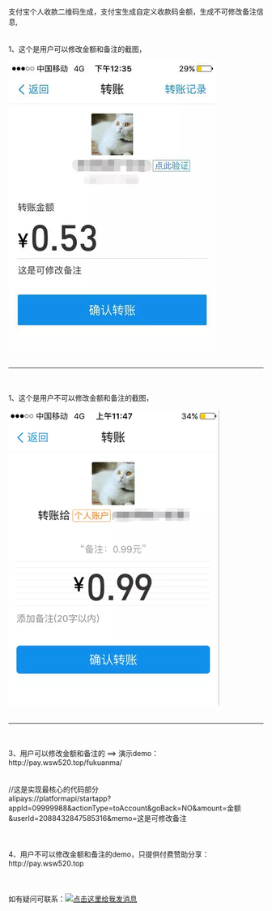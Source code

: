 # 
支付宝个人收款二维码生成，支付宝生成自定义收款码金额，生成不可修改备注信息,
<br/>
<br/>
<br/>
1、这个是用户可以修改金额和备注的截图，

![image](https://github.com/apppay/zhifubao/blob/master/11.png)
<br/>
<br/>
<hr/>
<br/>
<br/>
1、这个是用户不可以修改金额和备注的截图，

![image](https://github.com/apppay/zhifubao/blob/master/22.png)
<br/>
<br/>
<hr/>
<br/>
<br/>
3、用户可以修改金额和备注的  ==>  演示demo： http://pay.wsw520.top/fukuanma/
<br/>
<br/>
<br/>
//这是实现最核心的代码部分<br>
alipays://platformapi/startapp?appId=09999988&actionType=toAccount&goBack=NO&amount=金额&userId=2088432847585316&memo=这是可修改备注
<br/>
<br/>
<br/>
<br/>
4、用户不可以修改金额和备注的demo，只提供付费赞助分享： http://pay.wsw520.top
<br/>
<br/>
<br/>
<br/>
如有疑问可联系：<a target="_blank" href="http://wpa.qq.com/msgrd?v=3&uin=754219009&site=qq&menu=yes"><img border="0" src="http://wpa.qq.com/pa?p=2:754219009:51" alt="点击这里给我发消息" title="点击这里给我发消息"/></a>
<br/>
<br/>
<br/>
<br/>
<br/>

